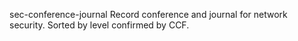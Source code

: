  sec-conference-journal
Record conference and journal for network security. Sorted by level confirmed by CCF. 

